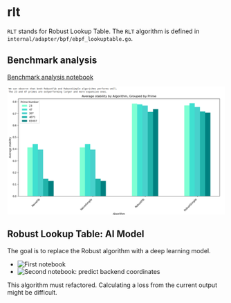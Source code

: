 # rlt

`RLT` stands for Robust Lookup Table.
The `RLT` algorithm is defined in `internal/adapter/bpf/ebpf_lookuptable.go`.

## Benchmark analysis

[Benchmark analysis notebook](./rlt-benchmark.ipynb)

![Benchmark analysis bar chart](./plot-stability.png)

## Robust Lookup Table: AI Model

The goal is to replace the Robust algorithm with a deep learning model.

* ![First notebook](./rlt-ai-0.ipynb)
* ![Second notebook: predict backend coordinates](./rlt-ai-1.ipynb)

This algorithm must refactored. Calculating a loss from the current output might
be difficult.

